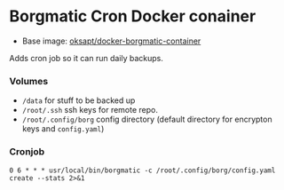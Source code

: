 # Borgmatic Cron Docker conainer

* Base image: [oksapt/docker-borgmatic-container](https://github.com/oskapt/docker-borgmatic-container)

Adds cron job so it can run daily backups.

### Volumes

* `/data` for stuff to be backed up
* `/root/.ssh` ssh keys for remote repo.
* `/root/.config/borg` config directory (default directory for encrypton keys and `config.yaml`)

### Cronjob

```
0 6 * * * usr/local/bin/borgmatic -c /root/.config/borg/config.yaml create --stats 2>&1
```
